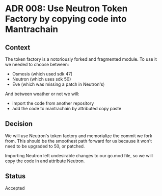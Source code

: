 # ADR 008: Use Neutron Token Factory by copying code into Mantrachain

## Context

The token factory is a notoriously forked and fragmented module.  To use it we needed to choose between:

* Osmosis (which used sdk 47)
* Neutron (which uses sdk 50)
* Eve (which was missing a patch in Neutron's)

And between weather or not we will:

* import the code from another repository
* add the code to mantrachain by attributed copy paste

## Decision

We will use Neutron's token factory and memorialize the commit we fork from.  This should be the smoothest path forward for us because it won't need to be upgraded to 50, or patched.

Importing Neutron left undesirable changes to our go.mod file, so we will copy the code in and attribute Neutron.

## Status

Accepted
